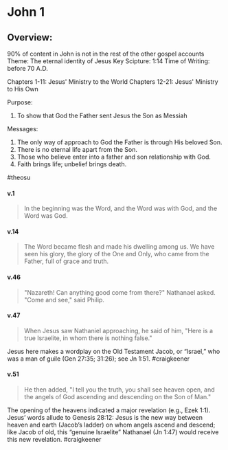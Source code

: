 # John 1

## Overview:
90% of content in John is not in the rest of the other gospel accounts
Theme: The eternal identity of Jesus
Key Scipture: 1:14
Time of Writing: before 70 A.D.

Chapters 1-11: Jesus' Ministry to the World
Chapters 12-21: Jesus' Ministry to His Own

Purpose:
1. To show that God the Father sent Jesus the Son as Messiah

Messages:
1. The only way of approach to God the Father is through His beloved Son.
2. There is no eternal life apart from the Son.
3. Those who believe enter into a father and son relationship with God.
4. Faith brings life; unbelief brings death.

#theosu 

#### v.1
>In the beginning was the Word, and the Word was with God, and the Word was God.

#### v.14
>The Word became flesh and made his dwelling among us. We have seen his glory, the glory of the One and Only, who came from the Father, full of grace and truth.

#### v.46
>"Nazareth! Can anything good come from there?" Nathanael asked. "Come and see," said Philip.

#### v.47
>When Jesus saw Nathaniel approaching, he said of him, "Here is a true Israelite, in whom there is nothing false."

Jesus here makes a wordplay on the Old Testament Jacob, or “Israel,” who was a man of guile (Gen 27:35; 31:26); see Jn 1:51.
#craigkeener 

#### v.51
>He then added, "I tell you the truth, you shall see heaven open, and the angels of God ascending and descending on the Son of Man."

The opening of the heavens indicated a major revelation (e.g., Ezek 1:1). Jesus’ words allude to Genesis 28:12: Jesus is the new way between heaven and earth (Jacob’s ladder) on whom angels ascend and descend; like Jacob of old, this “genuine Israelite” Nathanael (Jn 1:47) would receive this new revelation.
#craigkeener 

